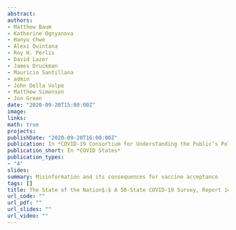 ```yaml
---
abstract: 
authors:
- Matthew Baum
- Katherine Ognyanova
- Hanyu Chwe
- Alexi Quintana
- Roy H. Perlis
- David Lazer
- James Druckman
- Mauricio Santillana
- admin
- John Della Volpe
- Matthew Simonson
- Jon Green
date: "2020-09-20T15:00:00Z"
image:
links:
math: true
projects:
publishDate: "2020-09-20T16:00:00Z"
publication: In *COVID-19 Consortium for Understanding the Public’s Policy Preferences Across States*
publication_short: In *COVID States*
publication_types:
- "4"
slides: 
summary: Misinformation and its consequences for vaccine acceptance
tags: []
title: The State of the Nation$:$ A 50-State COVID-19 Survey, Report 14$:$ Misinformation and Vaccine Acceptance
url_code: ""
url_pdf: ""
url_slides: ""
url_video: ""
---
```


